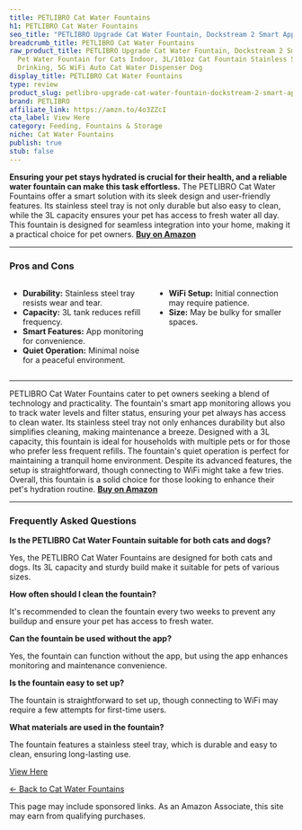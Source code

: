 ```yaml
---
title: PETLIBRO Cat Water Fountains
h1: PETLIBRO Cat Water Fountains
seo_title: "PETLIBRO Upgrade Cat Water Fountain, Dockstream 2 Smart App\u2026"
breadcrumb_title: PETLIBRO Cat Water Fountains
raw_product_title: PETLIBRO Upgrade Cat Water Fountain, Dockstream 2 Smart App Monitoring
  Pet Water Fountain for Cats Indoor, 3L/101oz Cat Fountain Stainless Steel Tray for
  Drinking, 5G WiFi Auto Cat Water Dispenser Dog
display_title: PETLIBRO Cat Water Fountains
type: review
product_slug: petlibro-upgrade-cat-water-fountain-dockstream-2-smart-app-monitoring-p-0717bd92
brand: PETLIBRO
affiliate_link: https://amzn.to/4o3ZZcI
cta_label: View Here
category: Feeding, Fountains & Storage
niche: Cat Water Fountains
publish: true
stub: false
---
```


<div id="intro" class="full-width">
  <p><strong>Ensuring your pet stays hydrated is crucial for their health, and a reliable water fountain can make this task effortless.</strong> The PETLIBRO Cat Water Fountains offer a smart solution with its sleek design and user-friendly features. Its stainless steel tray is not only durable but also easy to clean, while the 3L capacity ensures your pet has access to fresh water all day. This fountain is designed for seamless integration into your home, making it a practical choice for pet owners. <a href="https://amzn.to/4o3ZZcI" rel="nofollow sponsored noopener" target="_blank"><strong>Buy on Amazon</strong></a></p>
</div>

<hr />
<h3 id="pros-cons">Pros and Cons</h3>
<div class="pc-grid" style="display:grid;grid-template-columns:1fr 1fr;gap:16px;">
  <ul>
    <li><strong>Durability:</strong> Stainless steel tray resists wear and tear.</li>
    <li><strong>Capacity:</strong> 3L tank reduces refill frequency.</li>
    <li><strong>Smart Features:</strong> App monitoring for convenience.</li>
    <li><strong>Quiet Operation:</strong> Minimal noise for a peaceful environment.</li>
  </ul>
  <ul>
    <li><strong>WiFi Setup:</strong> Initial connection may require patience.</li>
    <li><strong>Size:</strong> May be bulky for smaller spaces.</li>
  </ul>
</div>
<hr />

<div class="full-width">
  <p>PETLIBRO Cat Water Fountains cater to pet owners seeking a blend of technology and practicality. The fountain's smart app monitoring allows you to track water levels and filter status, ensuring your pet always has access to clean water. Its stainless steel tray not only enhances durability but also simplifies cleaning, making maintenance a breeze. Designed with a 3L capacity, this fountain is ideal for households with multiple pets or for those who prefer less frequent refills. The fountain's quiet operation is perfect for maintaining a tranquil home environment. Despite its advanced features, the setup is straightforward, though connecting to WiFi might take a few tries. Overall, this fountain is a solid choice for those looking to enhance their pet's hydration routine. <a href="https://amzn.to/4o3ZZcI" rel="nofollow sponsored noopener" target="_blank"><strong>Buy on Amazon</strong></a></p>
</div>

<hr />
<h3 id="faqs">Frequently Asked Questions</h3>

<p><strong>Is the PETLIBRO Cat Water Fountain suitable for both cats and dogs?</strong></p>
<p>Yes, the PETLIBRO Cat Water Fountains are designed for both cats and dogs. Its 3L capacity and sturdy build make it suitable for pets of various sizes.</p>

<p><strong>How often should I clean the fountain?</strong></p>
<p>It's recommended to clean the fountain every two weeks to prevent any buildup and ensure your pet has access to fresh water.</p>

<p><strong>Can the fountain be used without the app?</strong></p>
<p>Yes, the fountain can function without the app, but using the app enhances monitoring and maintenance convenience.</p>

<p><strong>Is the fountain easy to set up?</strong></p>
<p>The fountain is straightforward to set up, though connecting to WiFi may require a few attempts for first-time users.</p>

<p><strong>What materials are used in the fountain?</strong></p>
<p>The fountain features a stainless steel tray, which is durable and easy to clean, ensuring long-lasting use.</p>
<p><a class="btn" href="https://amzn.to/4o3ZZcI" target="_blank" rel="nofollow sponsored noopener">View Here</a></p>
<p><a href="/roundups/feeding-fountains-storage/cat-water-fountains/">← Back to Cat Water Fountains</a></p>
<aside class="disclosure">This page may include sponsored links. As an Amazon Associate, this site may earn from qualifying purchases.</aside>
